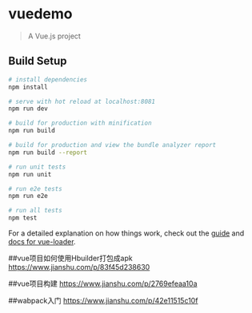 # vuedemo

> A Vue.js project

## Build Setup

``` bash
# install dependencies
npm install

# serve with hot reload at localhost:8081
npm run dev

# build for production with minification
npm run build

# build for production and view the bundle analyzer report
npm run build --report

# run unit tests
npm run unit

# run e2e tests
npm run e2e

# run all tests
npm test
```

For a detailed explanation on how things work, check out the [guide](http://vuejs-templates.github.io/webpack/) and [docs for vue-loader](http://vuejs.github.io/vue-loader).


##vue项目如何使用Hbuilder打包成apk
https://www.jianshu.com/p/83f45d238630


##vue项目构建
https://www.jianshu.com/p/2769efeaa10a

##wabpack入门
https://www.jianshu.com/p/42e11515c10f
